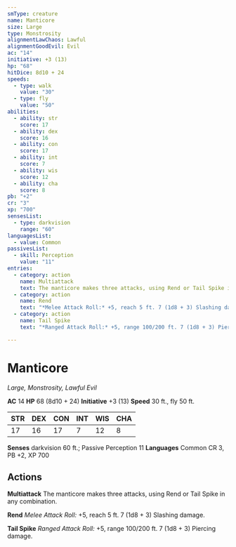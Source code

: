 ```yaml
---
smType: creature
name: Manticore
size: Large
type: Monstrosity
alignmentLawChaos: Lawful
alignmentGoodEvil: Evil
ac: "14"
initiative: +3 (13)
hp: "68"
hitDice: 8d10 + 24
speeds:
  - type: walk
    value: "30"
  - type: fly
    value: "50"
abilities:
  - ability: str
    score: 17
  - ability: dex
    score: 16
  - ability: con
    score: 17
  - ability: int
    score: 7
  - ability: wis
    score: 12
  - ability: cha
    score: 8
pb: "+2"
cr: "3"
xp: "700"
sensesList:
  - type: darkvision
    range: "60"
languagesList:
  - value: Common
passivesList:
  - skill: Perception
    value: "11"
entries:
  - category: action
    name: Multiattack
    text: The manticore makes three attacks, using Rend or Tail Spike in any combination.
  - category: action
    name: Rend
    text: "*Melee Attack Roll:* +5, reach 5 ft. 7 (1d8 + 3) Slashing damage."
  - category: action
    name: Tail Spike
    text: "*Ranged Attack Roll:* +5, range 100/200 ft. 7 (1d8 + 3) Piercing damage."

---
```


# Manticore
*Large, Monstrosity, Lawful Evil*

**AC** 14
**HP** 68 (8d10 + 24)
**Initiative** +3 (13)
**Speed** 30 ft., fly 50 ft.

| STR | DEX | CON | INT | WIS | CHA |
| --- | --- | --- | --- | --- | --- |
| 17 | 16 | 17 | 7 | 12 | 8 |

**Senses** darkvision 60 ft.; Passive Perception 11
**Languages** Common
CR 3, PB +2, XP 700

## Actions

**Multiattack**
The manticore makes three attacks, using Rend or Tail Spike in any combination.

**Rend**
*Melee Attack Roll:* +5, reach 5 ft. 7 (1d8 + 3) Slashing damage.

**Tail Spike**
*Ranged Attack Roll:* +5, range 100/200 ft. 7 (1d8 + 3) Piercing damage.
